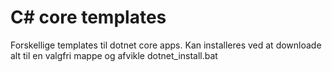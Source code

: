 # C# core templates 

Forskellige templates til dotnet core apps. Kan installeres ved at downloade alt til en valgfri mappe og afvikle dotnet_install.bat
